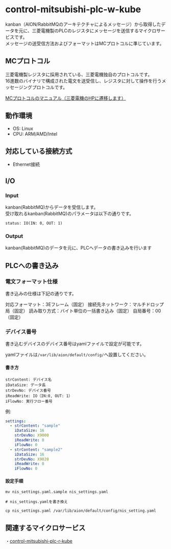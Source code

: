 # control-mitsubishi-plc-w-kube
kanban（AION/RabbitMQのアーキテクチャによるメッセージ）から取得したデータを元に、三菱電機製のPLCのレジスタにメッセージを送信するマイクロサービスです。  
メッセージの送受信方法およびフォーマットはMCプロトコルに準じています。  

## MCプロトコル  
三菱電機製レジスタに採用されている、三菱電機独自のプロトコルです。  
16進数のバイナリで構成された電文を送受信し、レジスタに対して操作を行うメッセージングプロトコルです。


[MCプロトコルのマニュアル（三菱電機のHPに遷移します）](https://www.mitsubishielectric.co.jp/fa/download/search.do?mode=keymanual&q=sh080003)


## 動作環境

* OS: Linux
* CPU: ARM/AMD/Intel  

## 対応している接続方式
* Ethernet接続


## I/O

### Input
kanban(RabbitMQ)からデータを受信します。  
受け取れるkanban(RabbitMQ)のパラメータは以下の通りです。
```
status: IO(IN: 0, OUT: 1)
```

### Output
kanban(RabbitMQ)のデータを元に、PLCへデータの書き込みを行います

## PLCへの書き込み
### 電文フォーマット仕様
書き込みの仕様は下記の通りです。

対応フォーマット：3Eフレーム（固定）
接続先ネットワーク：マルチドロップ局（固定）
読み取り方式：バイト単位の一括書き込み（固定）
自局番号：00（固定）

### デバイス番号
書き込むデバイスのデバイス番号はyamlファイルで設定が可能です。

yamlファイルは`/var/lib/aion/default/config/`へ設置してください。

#### 書き方
```
strContent: デバイス名
iDataSize: データ長
strDevNo: デバイス番号
iReadWrite: IO（IN:0, OUT: 1）
iFlowNo: 実行フロー番号
```

例:
```yaml
settings:
  - strContent: "sample"
    iDataSize: 16
    strDevNo: X9000
    iReadWrite: 0
    iFlowNo: 0
  - strContent: "sample2"
    iDataSize: 16
    strDevNo: X9020
    iReadWrite: 0
    iFlowNo: 0
```


#### 設定手順
```shell
mv nis_settings.yaml.sample nis_settings.yaml

# nis_settings.yamlを書き換え

cp nis_settings.yaml /var/lib/aion/default/config/nis_setting.yaml
```

## 関連するマイクロサービス
・[control-mitsubishi-plc-r-kube](https://github.com/latonaio/control-mitsubishi-plc-r-kube)  